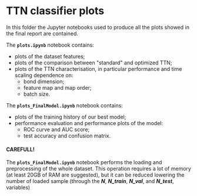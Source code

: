 # TTN classifier plots

In this folder the Jupyter notebooks used to produce all the plots showed in the final report are contained.

The **`plots.ipynb`** notebook contains:
- plots of the dataset features;
- plots of the comparison between "standard" and optimized TTN;
- plots of the TTN characterisation, in particular performance and time scaling dependence on:
    - bond dimension;
    - feature map and map order;
    - batch size.

The **`plots_FinalModel.ipynb`** notebook contains:
- plots of the training history of our best model;
- performance evaluation and performance plots of the model:
    - ROC curve and AUC score;
    - test accuracy and confusion matrix.

#### CAREFULL!
The **`plots_FinalModel.ipynb`** notebook performs the loading and preprocessing of the whole dataset. This operation requires a lot of memory (at least 20GB of RAM are suggested), but it can be reduced lowering the number of loaded sample (through the *__N__*, *__N_train__*, *__N_val__*, and *__N_test__*, variables)
